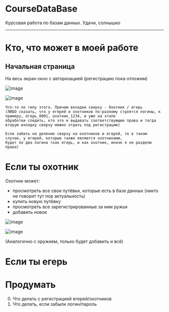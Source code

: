 # CourseDataBase
Курсовая работа по базам данных. Удачи, солнышко

---
# Кто, что может в моей работе
## Начальная страница
На весь экран окно с авторизацией (регистрацию пока отложим) 

![image](https://user-images.githubusercontent.com/54107546/105728742-8db49d00-5f3d-11eb-8332-384dfe922bae.png)

![image](https://user-images.githubusercontent.com/54107546/105747922-7502b200-5f52-11eb-8be1-c716168a2411.png)


```
Что-то по типу этого. Причем вкладки сверху - Охотник / егерь 
(ЛИБО сказать, что у егерей и охотников по-разному строятся логины, к примеру, егерь_0001, охотник_1234, и уже на этапе 
обработки следить, кто это и выдавать соответствующие права и тогда вторую вкладку сверху можно отдать под регистрацию)

Если забить на деление сверху на охотников и егерей, то в таком случае, у егерей, которые также являются охотниками, 
будет по два логина (как егерь, и как охотник, иначе я не разделю права)
```

# Если ты охотник
Охотник может:
- просмотреть все свои путёвки, которые есть в базе данных (никто не говорит тут пор актуальность)
- купить новую путёвку
- просмотреть все зарегистрированные за ним ружья
- добавить новое

![image](https://user-images.githubusercontent.com/54107546/105752863-e04f8280-5f58-11eb-9217-75982f33a25a.png)

![image](https://user-images.githubusercontent.com/54107546/105753932-79cb6400-5f5a-11eb-92ab-2b8f1c5183ae.png)

(Аналогично с оружием, только будет добавить и всё)

# Если ты егерь



# Продумать
0. Что делать с регистрацией егерей/охотников
0. Что делать, если забыли логин/пароль
